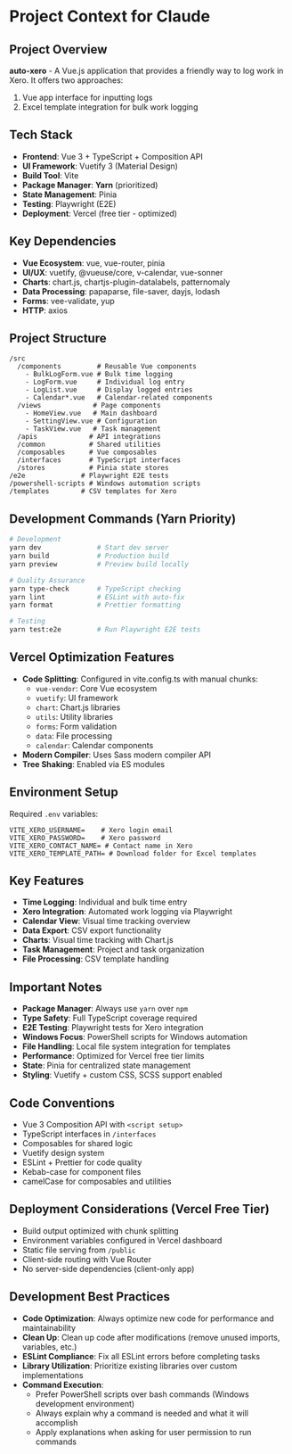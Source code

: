 # Project Context for Claude

## Project Overview
**auto-xero** - A Vue.js application that provides a friendly way to log work in Xero. It offers two approaches:
1. Vue app interface for inputting logs
2. Excel template integration for bulk work logging

## Tech Stack
- **Frontend**: Vue 3 + TypeScript + Composition API
- **UI Framework**: Vuetify 3 (Material Design)
- **Build Tool**: Vite
- **Package Manager**: **Yarn** (prioritized)
- **State Management**: Pinia
- **Testing**: Playwright (E2E)
- **Deployment**: Vercel (free tier - optimized)

## Key Dependencies
- **Vue Ecosystem**: vue, vue-router, pinia
- **UI/UX**: vuetify, @vueuse/core, v-calendar, vue-sonner
- **Charts**: chart.js, chartjs-plugin-datalabels, patternomaly
- **Data Processing**: papaparse, file-saver, dayjs, lodash
- **Forms**: vee-validate, yup
- **HTTP**: axios

## Project Structure
```
/src
  /components         # Reusable Vue components
    - BulkLogForm.vue # Bulk time logging
    - LogForm.vue     # Individual log entry
    - LogList.vue     # Display logged entries
    - Calendar*.vue   # Calendar-related components
  /views             # Page components
    - HomeView.vue   # Main dashboard
    - SettingView.vue # Configuration
    - TaskView.vue   # Task management
  /apis             # API integrations
  /common           # Shared utilities
  /composables      # Vue composables
  /interfaces       # TypeScript interfaces
  /stores           # Pinia state stores
/e2e              # Playwright E2E tests
/powershell-scripts # Windows automation scripts
/templates        # CSV templates for Xero
```

## Development Commands (Yarn Priority)
```bash
# Development
yarn dev              # Start dev server
yarn build            # Production build
yarn preview          # Preview build locally

# Quality Assurance
yarn type-check       # TypeScript checking
yarn lint             # ESLint with auto-fix
yarn format           # Prettier formatting

# Testing
yarn test:e2e         # Run Playwright E2E tests
```

## Vercel Optimization Features
- **Code Splitting**: Configured in vite.config.ts with manual chunks:
  - `vue-vendor`: Core Vue ecosystem
  - `vuetify`: UI framework
  - `chart`: Chart.js libraries
  - `utils`: Utility libraries
  - `forms`: Form validation
  - `data`: File processing
  - `calendar`: Calendar components
- **Modern Compiler**: Uses Sass modern compiler API
- **Tree Shaking**: Enabled via ES modules

## Environment Setup
Required `.env` variables:
```env
VITE_XERO_USERNAME=    # Xero login email
VITE_XERO_PASSWORD=    # Xero password
VITE_XERO_CONTACT_NAME= # Contact name in Xero
VITE_XERO_TEMPLATE_PATH= # Download folder for Excel templates
```

## Key Features
- **Time Logging**: Individual and bulk time entry
- **Xero Integration**: Automated work logging via Playwright
- **Calendar View**: Visual time tracking overview
- **Data Export**: CSV export functionality
- **Charts**: Visual time tracking with Chart.js
- **Task Management**: Project and task organization
- **File Processing**: CSV template handling

## Important Notes
- **Package Manager**: Always use `yarn` over `npm`
- **Type Safety**: Full TypeScript coverage required
- **E2E Testing**: Playwright tests for Xero integration
- **Windows Focus**: PowerShell scripts for Windows automation
- **File Handling**: Local file system integration for templates
- **Performance**: Optimized for Vercel free tier limits
- **State**: Pinia for centralized state management
- **Styling**: Vuetify + custom CSS, SCSS support enabled

## Code Conventions
- Vue 3 Composition API with `<script setup>`
- TypeScript interfaces in `/interfaces`
- Composables for shared logic
- Vuetify design system
- ESLint + Prettier for code quality
- Kebab-case for component files
- camelCase for composables and utilities

## Deployment Considerations (Vercel Free Tier)
- Build output optimized with chunk splitting
- Environment variables configured in Vercel dashboard
- Static file serving from `/public`
- Client-side routing with Vue Router
- No server-side dependencies (client-only app)

## Development Best Practices
- **Code Optimization**: Always optimize new code for performance and maintainability
- **Clean Up**: Clean up code after modifications (remove unused imports, variables, etc.)
- **ESLint Compliance**: Fix all ESLint errors before completing tasks
- **Library Utilization**: Prioritize existing libraries over custom implementations
- **Command Execution**: 
  - Prefer PowerShell scripts over bash commands (Windows development environment)
  - Always explain why a command is needed and what it will accomplish
  - Apply explanations when asking for user permission to run commands
